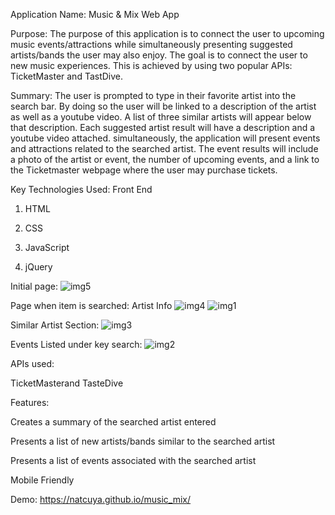 Application Name: Music & Mix Web App


Purpose:
The purpose of this application is to connect the user to upcoming music events/attractions while simultaneously presenting suggested artists/bands the user may also enjoy. 
The goal is to connect the user to new music experiences. This is achieved by using two popular APIs: TicketMaster and TastDive. 

Summary:
The user is prompted to type in their favorite artist into the search bar. By doing so the user will be linked to a description of the artist as well as a youtube video. A list of three similar artists will appear below that description. Each suggested artist result will have a description and a youtube video attached. simultaneously, the application will present events and attractions related to the searched artist. The event results will include a photo of the artist or event, the number of upcoming events, and a link to the Ticketmaster webpage where the user may purchase tickets. 


Key Technologies Used: Front End

1. HTML 

2. CSS

3. JavaScript

4. jQuery

Initial page: 
![img5](image/app5.PNG)

Page when item is searched: Artist Info
![img4](image/app4.PNG)
![img1](image/app1.PNG)

Similar Artist Section:
![img3](image/app3.PNG)

Events Listed under key search: 
![img2](image/app2.PNG)




APIs used: 

TicketMasterand TasteDive

Features: 

Creates a summary of the searched artist entered

Presents a list of new artists/bands similar to the searched artist

Presents a list of events associated with the searched artist

Mobile Friendly 

Demo:
https://natcuya.github.io/music_mix/
